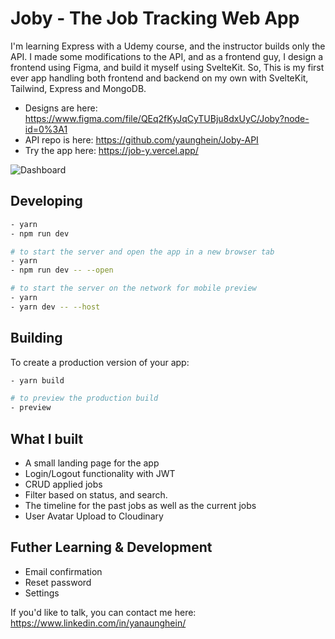 # Joby - The Job Tracking Web App

I'm learning Express with a Udemy course, and the instructor builds only the API. I made some modifications to the API, and as a frontend guy, I design a frontend using Figma, and build it myself using SvelteKit. So, This is my first ever app handling both frontend and backend on my own with SvelteKit, Tailwind, Express and MongoDB.

- Designs are here: https://www.figma.com/file/QEq2fKyJqCyTUBju8dxUyC/Joby?node-id=0%3A1
- API repo is here: https://github.com/yaunghein/Joby-API
- Try the app here: https://job-y.vercel.app/

![Dashboard](https://i.ibb.co/wc9tZPg/joby-hero-image.png)

## Developing

```bash
- yarn
- npm run dev

# to start the server and open the app in a new browser tab
- yarn
- npm run dev -- --open

# to start the server on the network for mobile preview
- yarn
- yarn dev -- --host
```

## Building

To create a production version of your app:

```bash
- yarn build

# to preview the production build
- preview
```

## What I built

- A small landing page for the app
- Login/Logout functionality with JWT
- CRUD applied jobs
- Filter based on status, and search.
- The timeline for the past jobs as well as the current jobs
- User Avatar Upload to Cloudinary

## Futher Learning & Development

- Email confirmation
- Reset password
- Settings

If you'd like to talk, you can contact me here: https://www.linkedin.com/in/yanaunghein/
